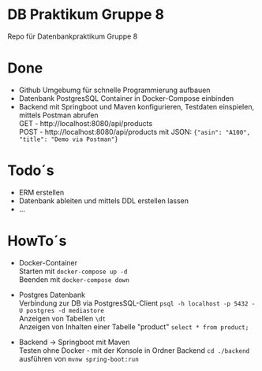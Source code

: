 # DB Praktikum Gruppe 8
Repo für Datenbankpraktikum Gruppe 8

# Done
- Github Umgebumg für schnelle Programmierung aufbauen
- Datenbank PostgresSQL Container in Docker-Compose einbinden
- Backend mit Springboot und Maven konfigurieren, Testdaten einspielen, mittels Postman abrufen <br>
GET - http://localhost:8080/api/products <br>
POST - http://localhost:8080/api/products mit JSON: 
```{"asin": "A100", "title": "Demo via Postman"} ``` <br>


# Todo´s
- ERM erstellen
- Datenbank ableiten und mittels DDL erstellen lassen
- ...


# HowTo´s
- Docker-Container <br>
Starten mit ```docker-compose up -d``` <br>
Beenden mit ```docker-compose down``` <br>

- Postgres Datenbank <br>
Verbindung zur DB via PostgresSQL-Client ```psql -h localhost -p 5432 -U postgres -d mediastore``` <br>
Anzeigen von Tabellen ```\dt``` <br>
Anzeigen von Inhalten einer Tabelle "product" ```select * from product;```

- Backend -> Springboot mit Maven <br>
Testen ohne Docker - mit der Konsole in Ordner Backend ```cd ./backend``` <br>
ausführen von ```mvnw spring-boot:run``` <br>
